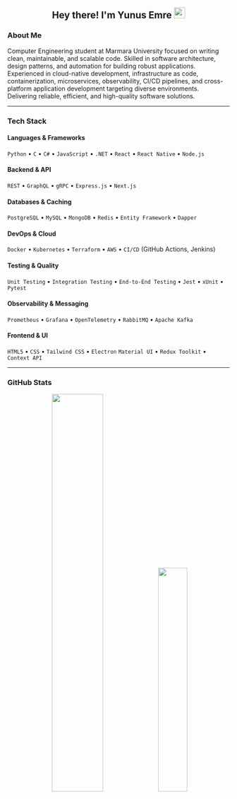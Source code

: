 <h2 align="center">Hey there! I'm Yunus Emre <img src="https://github.com/yunustechin/yunustechin/blob/master/Hi.gif" width="25"></h2>

### About Me

Computer Engineering student at Marmara University focused on writing clean, maintainable, and scalable code. Skilled in software architecture, design patterns, and automation for building robust applications. Experienced in cloud-native development, infrastructure as code, containerization, microservices, observability, CI/CD pipelines, and cross-platform application development targeting diverse environments. Delivering reliable, efficient, and high-quality software solutions.

---

### Tech Stack

#### Languages & Frameworks  
`Python` • `C` • `C#` • `JavaScript` • `.NET` • `React` • `React Native` • `Node.js`

#### Backend & API  
`REST` • `GraphQL` • `gRPC` • `Express.js` • `Next.js`  

#### Databases & Caching  
`PostgreSQL` • `MySQL` • `MongoDB` • `Redis` • `Entity Framework` • `Dapper`

#### DevOps & Cloud  
`Docker` • `Kubernetes` • `Terraform` • `AWS` • `CI/CD` (GitHub Actions, Jenkins)

#### Testing & Quality  
`Unit Testing` • `Integration Testing` • `End-to-End Testing` • `Jest` • `xUnit` • `Pytest`

#### Observability & Messaging  
`Prometheus` • `Grafana` • `OpenTelemetry` • `RabbitMQ` • `Apache Kafka`

#### Frontend & UI  
`HTML5` • `CSS` • `Tailwind CSS` • `Electron`
`Material UI` • `Redux Toolkit` • `Context API`

---

### GitHub Stats

<p align="center">
  <img src="https://github-readme-stats.vercel.app/api?username=yunustechin&show_icons=true&theme=dark&count_private=true&hide_border=true" width="48%"/>
  <img src="https://github-readme-stats.vercel.app/api/top-langs/?username=yunustechin&layout=compact&theme=dark&hide_border=true" width="36%"/>
</p>
